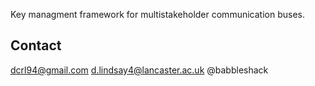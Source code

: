 Key managment framework for multistakeholder communication buses.

## Contact
dcrl94@gmail.com
d.lindsay4@lancaster.ac.uk
@babbleshack
